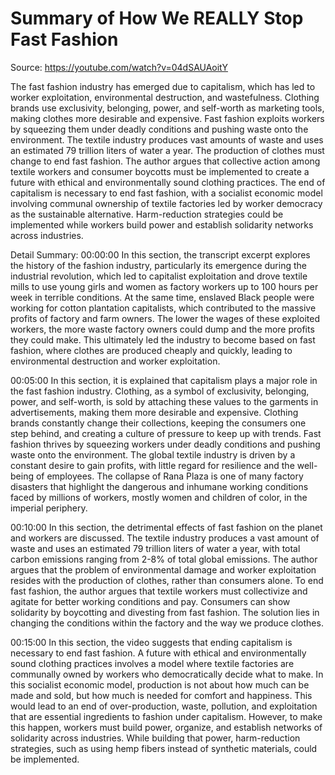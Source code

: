 # Summary of How We REALLY Stop Fast Fashion

Source: https://youtube.com/watch?v=04dSAUAoitY

The fast fashion industry has emerged due to capitalism, which has led to worker exploitation, environmental destruction, and wastefulness. Clothing brands use exclusivity, belonging, power, and self-worth as marketing tools, making clothes more desirable and expensive. Fast fashion exploits workers by squeezing them under deadly conditions and pushing waste onto the environment. The textile industry produces vast amounts of waste and uses an estimated 79 trillion liters of water a year. The production of clothes must change to end fast fashion. The author argues that collective action among textile workers and consumer boycotts must be implemented to create a future with ethical and environmentally sound clothing practices. The end of capitalism is necessary to end fast fashion, with a socialist economic model involving communal ownership of textile factories led by worker democracy as the sustainable alternative. Harm-reduction strategies could be implemented while workers build power and establish solidarity networks across industries.

Detail Summary: 
00:00:00
In this section, the transcript excerpt explores the history of the fashion industry, particularly its emergence during the industrial revolution, which led to capitalist exploitation and drove textile mills to use young girls and women as factory workers up to 100 hours per week in terrible conditions. At the same time, enslaved Black people were working for cotton plantation capitalists, which contributed to the massive profits of factory and farm owners. The lower the wages of these exploited workers, the more waste factory owners could dump and the more profits they could make. This ultimately led the industry to become based on fast fashion, where clothes are produced cheaply and quickly, leading to environmental destruction and worker exploitation.

00:05:00
In this section, it is explained that capitalism plays a major role in the fast fashion industry. Clothing, as a symbol of exclusivity, belonging, power, and self-worth, is sold by attaching these values to the garments in advertisements, making them more desirable and expensive. Clothing brands constantly change their collections, keeping the consumers one step behind, and creating a culture of pressure to keep up with trends. Fast fashion thrives by squeezing workers under deadly conditions and pushing waste onto the environment. The global textile industry is driven by a constant desire to gain profits, with little regard for resilience and the well-being of employees. The collapse of Rana Plaza is one of many factory disasters that highlight the dangerous and inhumane working conditions faced by millions of workers, mostly women and children of color, in the imperial periphery.

00:10:00
In this section, the detrimental effects of fast fashion on the planet and workers are discussed. The textile industry produces a vast amount of waste and uses an estimated 79 trillion liters of water a year, with total carbon emissions ranging from 2-8% of total global emissions. The author argues that the problem of environmental damage and worker exploitation resides with the production of clothes, rather than consumers alone. To end fast fashion, the author argues that textile workers must collectivize and agitate for better working conditions and pay. Consumers can show solidarity by boycotting and divesting from fast fashion. The solution lies in changing the conditions within the factory and the way we produce clothes.

00:15:00
In this section, the video suggests that ending capitalism is necessary to end fast fashion. A future with ethical and environmentally sound clothing practices involves a model where textile factories are communally owned by workers who democratically decide what to make. In this socialist economic model, production is not about how much can be made and sold, but how much is needed for comfort and happiness. This would lead to an end of over-production, waste, pollution, and exploitation that are essential ingredients to fashion under capitalism. However, to make this happen, workers must build power, organize, and establish networks of solidarity across industries. While building that power, harm-reduction strategies, such as using hemp fibers instead of synthetic materials, could be implemented.

